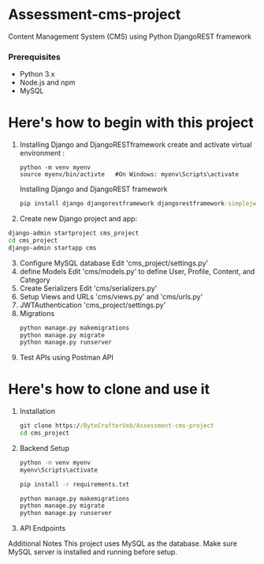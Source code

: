 # Assessment-cms-project
Content Management System (CMS) using Python DjangoREST framework 

### Prerequisites
- Python 3.x
- Node.js and npm
- MySQL




# Here's how to begin with this project 
1. Installing Django and DjangoRESTframework
    create and activate virtual environment :
    ```command promt(cmd)
    python -m venv myenv
    source myenv/bin/activte   #On Windows: myenv\Scripts\activate
    ```
    Installing Django and DjangoREST framework
   ```cmd
   pip install django djangorestframework djangorestframework-simplejwt mysqlclient
   ```
2. Create new Django project and app:
  ```cmd
  django-admin startproject cms_project
  cd cms_project
  django-admin startapp cms
  ```
3. Configure MySQL database
   Edit 'cms_project/settings.py'
4. define Models
   Edit 'cms/models.py' to define User, Profile, Content, and Category
5. Create Serializers
   Edit 'cms/serializers.py'
6. Setup Views and URLs
   'cms/views.py' and 'cms/urls.py'
7. JWTAuthentication
   'cms_project/settings.py'
8. Migrations
    ```cmd
    python manage.py makemigrations
    python manage.py migrate
    python manage.py runserver
9. Test APIs using Postman API

# Here's how to clone and use it 
1. Installation
    ```cmd
    git clone https://ByteCrafterVeb/Assessment-cms-project
    cd cms_project
    ```
    
2. Backend Setup
   ```cmd
   python -m venv myenv
   myenv\Scripts\activate
   ```
   ```cmd
   pip install -r requirements.txt
   ```
   ```cmd
   python manage.py makemigrations
   python manage.py migrate
   python manage.py runserver
   ```
4. API Endpoints


Additional Notes
This project uses MySQL as the database. Make sure MySQL server is installed and running before setup.



